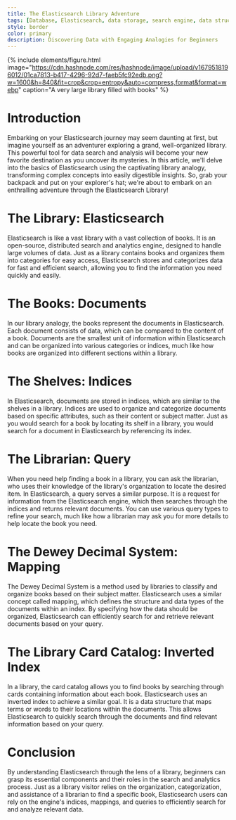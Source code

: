 ```yaml
---
title: The Elasticsearch Library Adventure
tags: [Database, Elasticsearch, data storage, search engine, data structure]
style: border
color: primary
description: Discovering Data with Engaging Analogies for Beginners
---
```


{% include elements/figure.html image="https://cdn.hashnode.com/res/hashnode/image/upload/v1679518196012/01ca7813-b417-4296-92d7-faeb5fc92edb.png?w=1600&h=840&fit=crop&crop=entropy&auto=compress,format&format=webp" caption="A very large library filled with books" %}

# Introduction

Embarking on your Elasticsearch journey may seem daunting at first, but imagine yourself as an adventurer exploring a grand, well-organized library. This powerful tool for data search and analysis will become your new favorite destination as you uncover its mysteries. In this article, we'll delve into the basics of Elasticsearch using the captivating library analogy, transforming complex concepts into easily digestible insights. So, grab your backpack and put on your explorer's hat; we're about to embark on an enthralling adventure through the Elasticsearch Library!

# The Library: Elasticsearch

Elasticsearch is like a vast library with a vast collection of books. It is an open-source, distributed search and analytics engine, designed to handle large volumes of data. Just as a library contains books and organizes them into categories for easy access, Elasticsearch stores and categorizes data for fast and efficient search, allowing you to find the information you need quickly and easily.

# The Books: Documents

In our library analogy, the books represent the documents in Elasticsearch. Each document consists of data, which can be compared to the content of a book. Documents are the smallest unit of information within Elasticsearch and can be organized into various categories or indices, much like how books are organized into different sections within a library.

# The Shelves: Indices

In Elasticsearch, documents are stored in indices, which are similar to the shelves in a library. Indices are used to organize and categorize documents based on specific attributes, such as their content or subject matter. Just as you would search for a book by locating its shelf in a library, you would search for a document in Elasticsearch by referencing its index.

# The Librarian: Query

When you need help finding a book in a library, you can ask the librarian, who uses their knowledge of the library's organization to locate the desired item. In Elasticsearch, a query serves a similar purpose. It is a request for information from the Elasticsearch engine, which then searches through the indices and returns relevant documents. You can use various query types to refine your search, much like how a librarian may ask you for more details to help locate the book you need.

# The Dewey Decimal System: Mapping

The Dewey Decimal System is a method used by libraries to classify and organize books based on their subject matter. Elasticsearch uses a similar concept called mapping, which defines the structure and data types of the documents within an index. By specifying how the data should be organized, Elasticsearch can efficiently search for and retrieve relevant documents based on your query.

# The Library Card Catalog: Inverted Index

In a library, the card catalog allows you to find books by searching through cards containing information about each book. Elasticsearch uses an inverted index to achieve a similar goal. It is a data structure that maps terms or words to their locations within the documents. This allows Elasticsearch to quickly search through the documents and find relevant information based on your query.

# Conclusion

By understanding Elasticsearch through the lens of a library, beginners can grasp its essential components and their roles in the search and analytics process. Just as a library visitor relies on the organization, categorization, and assistance of a librarian to find a specific book, Elasticsearch users can rely on the engine's indices, mappings, and queries to efficiently search for and analyze relevant data.